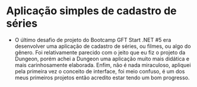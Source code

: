 # Aplicação simples de cadastro de séries
 - O último desafio de projeto do Bootcamp GFT Start .NET #5 era desenvolver uma aplicação de cadastro de séries, ou filmes, ou algo do gênero. Foi relativamente parecido com o jeito que eu fiz o projeto da Dungeon, porém achei a Dungeon uma aplicação muito mais didática e mais carinhosamente elaborada. Enfim, não é nada miraculoso, apliquei pela primeira vez o conceito de interface, foi meio confuso, é um dos meus primeiros projetos então acredito estar tendo um bom progresso.
